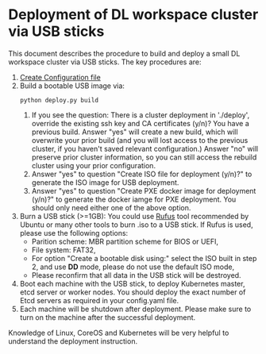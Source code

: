 # Deployment of DL workspace cluster via USB sticks

This document describes the procedure to build and deploy a small DL workspace cluster via USB sticks. The key procedures are:
  1. [Create Configuration file](Configuration.md)
  2. Build a bootable USB image via:
     ```
     python deploy.py build 
     ```
       1. If you see the question: There is a cluster deployment in './deploy', override the existing ssh key and CA certificates (y/n)?
       You have a previous build. Answer "yes" will create a new build, which will overwrite your prior build (and you will lost access to the previous cluster, if you haven't saved relevant configuration.)
       Answer "no" will preserve prior cluster information, so you can still access the rebuild cluster using your prior configuration. 
       2. Answer "yes" to question "Create ISO file for deployment (y/n)?" to generate the ISO image for USB deployment.
       3. Answer "yes" to question "Create PXE docker image for deployment (y/n)?" to generate the docker iamge for PXE deployment. 
       You should only need either one of the above option.
  3. Burn a USB stick (>=1GB):
     You could use [Rufus](https://www.ubuntu.com/download/desktop/create-a-usb-stick-on-windows) tool recommended by Ubuntu or many other tools to burn .iso to a USB stick. If Rufus is used, please use the following options:
       * Parition scheme: MBR partition scheme for BIOS or UEFI,
       * File system: FAT32,
       * For option "Create a bootable disk using:" select the ISO built in step 2, and use **__DD__** mode, please do not use the default ISO mode,  
       * Please reconfirm that all data in the USB stick will be destroyed. 
  4. Boot each machine with the USB stick, to deploy Kubernetes master, etcd server or worker nodes. 
     You should deploy the exact number of Etcd servers as required in your config.yaml file. 
  5. Each machine will be shutdown after deployment. Please make sure to turn on the machine after the successful deployment. 

Knowledge of Linux, CoreOS and Kubernetes will be very helpful to understand the deployment instruction. 
